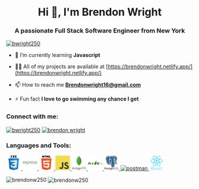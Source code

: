 <h1 align="center">Hi 👋, I'm Brendon Wright</h1>
<h3 align="center">A passionate Full Stack Software Engineer from New York</h3>

<p align="left"> <a href="https://twitter.com/bwright250" target="blank"><img src="https://img.shields.io/twitter/follow/bwright250?logo=twitter&style=for-the-badge" alt="bwright250" /></a> </p>

- 🌱 I’m currently learning **Javascript**

- 👨‍💻 All of my projects are available at [https://brendonwright.netlify.app/](https://brendonwright.netlify.app/)

- 📫 How to reach me **Brendonwright16@gmail.com**

- ⚡ Fun fact **I love to go swimming any chance I get**

<h3 align="left">Connect with me:</h3>
<p align="left">
<a href="https://twitter.com/bwright250" target="blank"><img align="center" src="https://raw.githubusercontent.com/rahuldkjain/github-profile-readme-generator/master/src/images/icons/Social/twitter.svg" alt="bwright250" height="30" width="40" /></a>
<a href="https://linkedin.com/in/brendon-wright" target="blank"><img align="center" src="https://raw.githubusercontent.com/rahuldkjain/github-profile-readme-generator/master/src/images/icons/Social/linked-in-alt.svg" alt="brendon wright" height="30" width="40" /></a>
</p>

<h3 align="left">Languages and Tools:</h3>
<p align="left"> <a href="https://www.w3schools.com/css/" target="_blank" rel="noreferrer"> <img src="https://raw.githubusercontent.com/devicons/devicon/master/icons/css3/css3-original-wordmark.svg" alt="css3" width="40" height="40"/> </a> <a href="https://expressjs.com" target="_blank" rel="noreferrer"> <img src="https://raw.githubusercontent.com/devicons/devicon/master/icons/express/express-original-wordmark.svg" alt="express" width="40" height="40"/> </a> <a href="https://www.w3.org/html/" target="_blank" rel="noreferrer"> <img src="https://raw.githubusercontent.com/devicons/devicon/master/icons/html5/html5-original-wordmark.svg" alt="html5" width="40" height="40"/> </a> <a href="https://developer.mozilla.org/en-US/docs/Web/JavaScript" target="_blank" rel="noreferrer"> <img src="https://raw.githubusercontent.com/devicons/devicon/master/icons/javascript/javascript-original.svg" alt="javascript" width="40" height="40"/> </a> <a href="https://www.mongodb.com/" target="_blank" rel="noreferrer"> <img src="https://raw.githubusercontent.com/devicons/devicon/master/icons/mongodb/mongodb-original-wordmark.svg" alt="mongodb" width="40" height="40"/> </a> <a href="https://nodejs.org" target="_blank" rel="noreferrer"> <img src="https://raw.githubusercontent.com/devicons/devicon/master/icons/nodejs/nodejs-original-wordmark.svg" alt="nodejs" width="40" height="40"/> </a> <a href="https://www.postgresql.org" target="_blank" rel="noreferrer"> <img src="https://raw.githubusercontent.com/devicons/devicon/master/icons/postgresql/postgresql-original-wordmark.svg" alt="postgresql" width="40" height="40"/> </a> <a href="https://postman.com" target="_blank" rel="noreferrer"> <img src="https://www.vectorlogo.zone/logos/getpostman/getpostman-icon.svg" alt="postman" width="40" height="40"/> </a> <a href="https://reactjs.org/" target="_blank" rel="noreferrer"> <img src="https://raw.githubusercontent.com/devicons/devicon/master/icons/react/react-original-wordmark.svg" alt="react" width="40" height="40"/> </a> </p>

<p><img align="left" src="https://github-readme-stats.vercel.app/api/top-langs?username=brendonw250&show_icons=true&theme=tokyonight&locale=en&layout=compact" alt="brendonw250" /></p>

<p>&nbsp;<img align="center" src="https://github-readme-stats.vercel.app/api?username=brendonw250&show_icons=true&theme=tokyonight&locale=en" alt="brendonw250" /></p>
